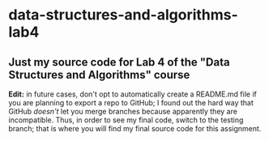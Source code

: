 # data-structures-and-algorithms-lab4
Just my source code for Lab 4 of the "Data Structures and Algorithms" course
----
**Edit:** in future cases, don't opt to automatically create a README.md file if you are planning to export a repo to GitHub; I found out the hard way that GitHub *doesn't* let you merge branches because apparently they are incompatible. Thus, in order to see my final code, switch to the testing branch; that is where you will find my final source code for this assignment.

